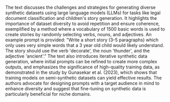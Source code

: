 The text discusses the challenges and strategies for generating diverse synthetic datasets using large language models (LLMs) for tasks like legal document classification and children's story generation. It highlights the importance of dataset diversity to avoid repetition and ensure coherence, exemplified by a method where a vocabulary of 1500 basic words is used to create stories by randomly selecting verbs, nouns, and adjectives. An example prompt is provided: "Write a short story (3-5 paragraphs) which only uses very simple words that a 3 year old child would likely understand. The story should use the verb 'decorate', the noun 'thunder', and the adjective 'ancient'." The text also introduces iterative synthetic data generation, where initial prompts can be refined to create more complex outputs, and emphasizes the significance of high-quality training data, as demonstrated in the study by Gunasekar et al. (2023), which shows that training models on semi-synthetic datasets can yield effective results. The authors advocate for designing prompts with a target audience in mind to enhance diversity and suggest that fine-tuning on synthetic data is particularly beneficial for niche domains.